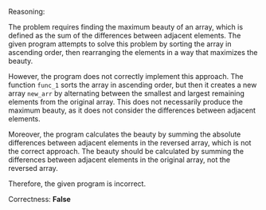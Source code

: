 Reasoning:

The problem requires finding the maximum beauty of an array, which is defined as the sum of the differences between adjacent elements. The given program attempts to solve this problem by sorting the array in ascending order, then rearranging the elements in a way that maximizes the beauty.

However, the program does not correctly implement this approach. The function `func_1` sorts the array in ascending order, but then it creates a new array `new_arr` by alternating between the smallest and largest remaining elements from the original array. This does not necessarily produce the maximum beauty, as it does not consider the differences between adjacent elements.

Moreover, the program calculates the beauty by summing the absolute differences between adjacent elements in the reversed array, which is not the correct approach. The beauty should be calculated by summing the differences between adjacent elements in the original array, not the reversed array.

Therefore, the given program is incorrect.

Correctness: **False**